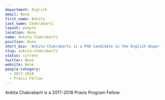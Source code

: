 ```yaml
---
department: English
email: None
first_name: Ankita
last_name: Chakrabarti
layout: people
location: None
name: Ankita Chakrabarti
position: None
short_bio: 'Ankita Chakrabarti is a PhD Candidate in the English department with research interests in contemporary world literature and postcolonial theory and is a Praxis Fellow for 2017-18.'
slug: ankita-chakrabarti
status: current
twitter: None
website: None
people-category:
  - 2017-2018
  - Praxis Fellow
---
```

Ankita Chakrabarti is a 2017-2018 Praxis Program Fellow.
